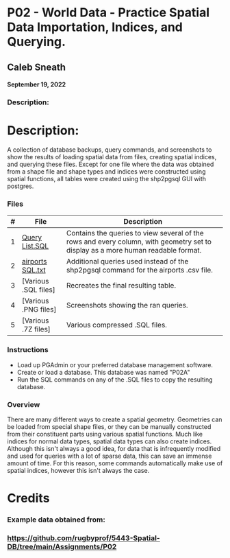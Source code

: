 # P02 - World Data - Practice Spatial Data Importation, Indices, and Querying.
## Caleb Sneath
#### September 19, 2022
### Description:

# Description: 
A collection of database backups, query commands, and screenshots to show the results of loading spatial data from files, creating spatial indices, and querying these files. Except for one file where the data was obtained from a shape file and shape types and indices were constructed using spatial functions, all tables were created using the shp2pgsql GUI with postgres.

### Files

|   #   | File            | Description                                        |
| :---: | --------------- | -------------------------------------------------- |
|   1   | [Query List.SQL](https://github.com/CalebSneath/5443-Spatial-DB-Sneath/blob/main/Assignments/P02A/Query%20List.sql)         | Contains the queries to view several of the rows and every column, with geometry set to display as a more human readable format.   |
|   2   | [airports SQL.txt](https://github.com/CalebSneath/5443-Spatial-DB-Sneath/tree/main/Assignments/P02A/airports%20SQL.txt)         | Additional queries used instead of the shp2pgsql command for the airports .csv file. |
|   3   | [Various .SQL files]  | Recreates the final resulting table.  |
|   4   | [Various .PNG files]  | Screenshots showing the ran queries.  |
|   5   | [Various .7Z files]  | Various compressed .SQL files.  |

### Instructions

- Load up PGAdmin or your preferred database management software.
- Create or load a database. This database was named "P02A"
- Run the SQL commands on any of the .SQL files to copy the resulting database.

### Overview
There are many different ways to create a spatial geometry. Geometries can be loaded from special shape files, or they can be manually constructed from their constituent parts using various spatial functions. Much like indices for normal data types, spatial data types can also create indices. Although this isn't always a good idea, for data that is infrequently modified and used for queries with a lot of sparse data, this can save an immense amount of time. For this reason, some commands automatically make use of spatial indices, however this isn't always the case.

# Credits
### Example data obtained from: 
### https://github.com/rugbyprof/5443-Spatial-DB/tree/main/Assignments/P02
